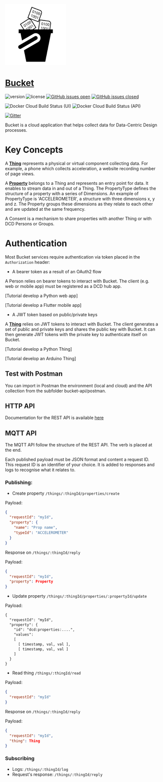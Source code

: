 <img src="https://raw.githubusercontent.com/datacentricdesign/bucket/develop/bucket-ui/src/assets/img/bucket-logo.svg" width="200">

# [Bucket](https://dwd.tudelft.nl/bucket)

![version](https://img.shields.io/badge/version-3-blue.svg)
![license](https://img.shields.io/badge/license-MIT-blue.svg)
[![GitHub issues open](https://img.shields.io/github/issues/datacentricdesign/bucket.svg?maxAge=2592000)]()
[![GitHub issues closed](https://img.shields.io/github/issues-closed-raw/datacentricdesign/bucket.svg?maxAge=2592000)]()

![Docker Cloud Build Status (UI)](https://img.shields.io/docker/cloud/build/datacentricdesign/bucket-ui?label=docker%20build%20%28ui%29)
![Docker Cloud Build Status (API)](https://img.shields.io/docker/cloud/build/datacentricdesign/bucket-api?label=docker%20build%20%28api%29)

[![Gitter](https://badges.gitter.im/datacentricdesign/community.svg)](https://gitter.im/datacentricdesign/community?utm_source=badge&utm_medium=badge&utm_campaign=pr-badge)

Bucket is a cloud application that helps collect data for Data-Centric Design processes.

# Key Concepts

A __[Thing](#api-Thing)__ represents a physical or virtual component collecting data. For example, a phone which collects acceleration, a website recording number of page views.

A __[Property](#api-Property)__ belongs to a Thing and represents an entry point for data. It enables to stream data in and out of a Thing. The PropertyType defines the structure of a property with a series of Dimensions. An example of PropertyType is 'ACCELEROMETER', a structure with three dimensions x, y and z. The Property groups these dimensions as they relate to each other and are updated at the same frequency.

A Consent is a mechanism to share properties with another Thing or with DCD Persons or Groups.

# Authentication

Most Bucket services require authentication via token placed in the `Authorization` header:

* A bearer token as a result of an OAuth2 flow

A Person relies on bearer tokens to interact with Bucket. The client (e.g. web or mobile app) must be registered as a DCD hub app.

[Tutorial develop a Python web app]

[Tutorial develop a Flutter mobile app]

* A JWT token based on public/private keys

A __[Thing](#api-Thing)__ relies on JWT tokens to interact with Bucket. The client generates a set of public and private keys and shares the public key with Bucket. It can then generate JWT tokens with the private key to authenticate itself on Bucket.

[Tutorial develop a Python Thing]

[Tutorial develop an Arduino Thing]

## Test with Postman

You can import in Postman the environment (local and cloud) and the API collection from the subfolder bucket-api/postman.

## HTTP API

Documentation for the REST API is available [here](https://dwd.tudelft.nl/bucket/api/docs)

## MQTT API

The MQTT API follow the structure of the REST API. The verb is placed at the end.

Each published payload must be JSON format and content a request ID. This request ID is an identifier
of your choice. It is added to responses and logs to recognise what it relates to.

### Publishing:

* Create property `/things/:thingId/properties/create`

Payload:

```json
{
  "requestId": "myId",
  "property": {
    "name": "Prop name",
    "typeId": "ACCELEROMETER"
  }
}
```

Response on `/things/:thingId/reply`

Payload: 

```json
{
  "requestId": "myId",
  "property": Property
}
```

* Update property `/things/:thingId/properties/:propertyId/update`

Payload:

```
{
  "requestId": "myId",
  "property": {
    "id": "dcd:properties:....",
    "values":
    [
      [ timestamp, val, val ],
      [ timestamp, val, val ]
    ]
  }
}
```

* Read thing `/things/:thingId/read`

Payload:

```json
{
  "requestId": "myId"
}
```

Response on `/things/:thingId/reply`

Payload:

```json
{
  "requestId": "myId",
  "thing": Thing
}
```

### Subscribing

* Logs: `/things/:thingId/log`
* Request's response: `/things/:thingId/reply`
